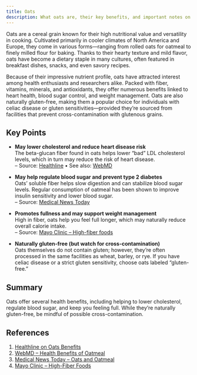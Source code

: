 ```yaml
---
title: Oats
description: What oats are, their key benefits, and important notes on gluten-free handling.
---
```


Oats are a cereal grain known for their high nutritional value and versatility in cooking. Cultivated primarily in cooler climates of North America and Europe, they come in various forms—ranging from rolled oats for oatmeal to finely milled flour for baking. Thanks to their hearty texture and mild flavor, oats have become a dietary staple in many cultures, often featured in breakfast dishes, snacks, and even savory recipes.

Because of their impressive nutrient profile, oats have attracted interest among health enthusiasts and researchers alike. Packed with fiber, vitamins, minerals, and antioxidants, they offer numerous benefits linked to heart health, blood sugar control, and weight management. Oats are also naturally gluten-free, making them a popular choice for individuals with celiac disease or gluten sensitivities—provided they’re sourced from facilities that prevent cross-contamination with glutenous grains.

## Key Points

- **May lower cholesterol and reduce heart disease risk**  
  The beta-glucan fiber found in oats helps lower “bad” LDL cholesterol levels, which in turn may reduce the risk of heart disease.  
  – Source: [Healthline](https://www.healthline.com/nutrition/foods/oats#benefits) • See also: [WebMD](https://www.webmd.com/diet/health-benefits-oatmeal)

- **May help regulate blood sugar and prevent type 2 diabetes**  
  Oats’ soluble fiber helps slow digestion and can stabilize blood sugar levels. Regular consumption of oatmeal has been shown to improve insulin sensitivity and lower blood sugar.  
  – Source: [Medical News Today](https://www.medicalnewstoday.com/articles/270680)

- **Promotes fullness and may support weight management**  
  High in fiber, oats help you feel full longer, which may naturally reduce overall calorie intake.  
  – Source: [Mayo Clinic – High-fiber foods](https://www.mayoclinic.org/healthy-lifestyle/nutrition-and-healthy-eating/in-depth/high-fiber-foods/art-20050948)

- **Naturally gluten-free (but watch for cross-contamination)**  
  Oats themselves do not contain gluten; however, they’re often processed in the same facilities as wheat, barley, or rye. If you have celiac disease or a strict gluten sensitivity, choose oats labeled “gluten-free.”

## Summary
Oats offer several health benefits, including helping to lower cholesterol, regulate blood sugar, and keep you feeling full. While they’re naturally gluten-free, be mindful of possible cross-contamination.

## References
1. [Healthline on Oats Benefits](https://www.healthline.com/nutrition/foods/oats#benefits)
2. [WebMD – Health Benefits of Oatmeal](https://www.webmd.com/diet/health-benefits-oatmeal)
3. [Medical News Today – Oats and Oatmeal](https://www.medicalnewstoday.com/articles/270680)
4. [Mayo Clinic – High-Fiber Foods](https://www.mayoclinic.org/healthy-lifestyle/nutrition-and-healthy-eating/in-depth/high-fiber-foods/art-20050948)
